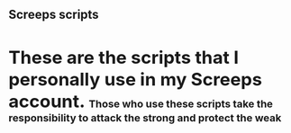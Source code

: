<b><h2>Screeps scripts<h2><b>

These are the scripts that I personally use in my Screeps account.
<font size='4'>Those who use these scripts take the responsibility to attack the strong and protect the weak</font>
